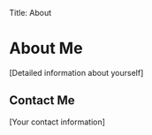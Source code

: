 Title: About
# About Me

[Detailed information about yourself]

## Contact Me

[Your contact information]